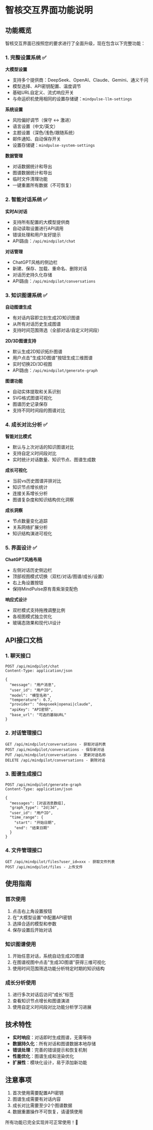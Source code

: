 # 智核交互界面功能说明

## 功能概览

智核交互界面已按照您的要求进行了全面升级，现在包含以下完整功能：

### 1. 完整设置系统 ✅

**大模型设置**
- 支持多个提供商：DeepSeek、OpenAI、Claude、Gemini、通义千问
- 模型选择、API密钥配置、温度调节
- 基础URL自定义、流式响应开关
- 与命运织机使用相同的设置存储键：`mindpulse-llm-settings`

**系统设置**
- 风险偏好调节（保守 ↔ 激进）
- 语言设置（中文/英文）
- 主题设置（深色/浅色/跟随系统）
- 邮件通知、自动保存开关
- 设置存储键：`mindpulse-system-settings`

**数据管理**
- 对话数据统计和导出
- 图谱数据统计和导出
- 临时文件清理功能
- 一键重置所有数据（不可恢复）

### 2. 智能对话系统 ✅

**实时AI对话**
- 支持所有配置的大模型提供商
- 自动读取设置进行API调用
- 错误处理和用户友好提示
- API路由：`/api/mindpilot/chat`

**对话管理**
- ChatGPT风格的侧边栏
- 新建、保存、加载、重命名、删除对话
- 对话历史持久化存储
- API路由：`/api/mindpilot/conversations`

### 3. 知识图谱系统 ✅

**自动图谱生成**
- 有对话内容即立刻生成2D知识图谱
- 从所有对话历史生成图谱
- 支持时间范围筛选（全部对话/自定义时间段）

**2D/3D图谱支持**
- 默认生成2D知识拓扑图谱
- 用户点击"生成3D图谱"按钮生成三维图谱
- 实时切换2D/3D视图
- API路由：`/api/mindpilot/generate-graph`

**图谱功能**
- 自动实体提取和关系识别
- SVG格式图谱可视化
- 图谱历史记录保存
- 支持不同时间段的图谱对比

### 4. 成长对比分析 ✅

**智能对比模式**
- 默认与上次对话的知识图谱对比
- 支持自定义时间段对比
- 实时统计对话数量、知识节点、图谱生成数

**成长可视化**
- 当前vs历史图谱并排对比
- 知识节点增长统计
- 连接关系增长分析
- 图谱复杂度和知识结构优化洞察

**成长洞察**
- 节点数量变化追踪
- 关系网络扩展分析
- 知识结构演进可视化

### 5. 界面设计 ✅

**ChatGPT风格布局**
- 左侧对话历史侧边栏
- 顶部视图模式切换（双栏/对话/图谱/成长/设置）
- 右上角设置按钮
- 保持MindPulse原有青紫渐变配色

**响应式设计**
- 双栏模式支持拖拽调整比例
- 各视图模式独立优化
- 玻璃态效果和现代UI设计

## API接口文档

### 1. 聊天接口
```
POST /api/mindpilot/chat
Content-Type: application/json

{
  "message": "用户消息",
  "user_id": "用户ID",
  "model": "模型名称",
  "temperature": 0.7,
  "provider": "deepseek|openai|claude",
  "apiKey": "API密钥",
  "base_url": "可选的基础URL"
}
```

### 2. 对话管理接口
```
GET /api/mindpilot/conversations - 获取对话列表
POST /api/mindpilot/conversations - 保存新对话
PUT /api/mindpilot/conversations - 更新对话名称
DELETE /api/mindpilot/conversations - 删除对话
```

### 3. 图谱生成接口
```
POST /api/mindpilot/generate-graph
Content-Type: application/json

{
  "messages": [对话消息数组],
  "graph_type": "2d|3d",
  "user_id": "用户ID",
  "time_range": {
    "start": "开始日期",
    "end": "结束日期"
  }
}
```

### 4. 文件管理接口
```
GET /api/mindpilot/files?user_id=xxx - 获取文件列表
POST /api/mindpilot/files - 上传文件
```

## 使用指南

### 首次使用
1. 点击右上角设置按钮
2. 在"大模型设置"中配置API密钥
3. 选择合适的模型和参数
4. 保存设置后开始对话

### 知识图谱使用
1. 开始任意对话，系统自动生成2D图谱
2. 在图谱视图中点击"生成3D图谱"获得三维可视化
3. 使用时间范围筛选功能分析特定时期的知识结构

### 成长分析使用
1. 进行多次对话后访问"成长"标签
2. 查看知识节点增长和图谱演进
3. 使用自定义时间段对比功能分析学习进展

## 技术特性

- **实时响应**：对话即时生成图谱，无需等待
- **数据持久化**：所有对话和图谱数据本地存储
- **错误处理**：完善的错误提示和恢复机制
- **性能优化**：图谱生成和渲染优化
- **扩展性**：模块化设计，易于添加新功能

## 注意事项

1. 首次使用需要配置API密钥
2. 图谱生成需要有对话内容
3. 成长对比需要至少2个图谱数据
4. 数据重置操作不可恢复，请谨慎使用

所有功能已完全实现并可正常使用！🎉 